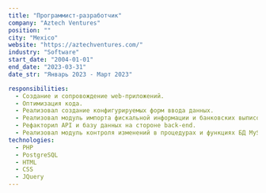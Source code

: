 ```yaml
---
title: "Программист-разработчик"
company: "Aztech Ventures"
position: ""
city: "Mexico"
website: "https://aztechventures.com/"
industry: "Software"
start_date: "2004-01-01"
end_date: "2023-03-31"
date_str: "Январь 2023 - Март 2023"

responsibilities:
  - Создание и сопровождение web-приложений.
  - Оптимизация кода.
  - Реализовал создание конфигурируемых форм ввода данных.
  - Реализовал модуль импорта фискальной информации и банковских выписок с последующей генерацией бухгалтерских проводок.
  - Рефакторил API и базу данных на стороне back-end.
  - Реализовал модуль контроля изменений в процедурах и функциях БД MySQL и PostgreSQL.
technologies:
  - PHP
  - PostgreSQL
  - HTML
  - CSS
  - JQuery
---
```

